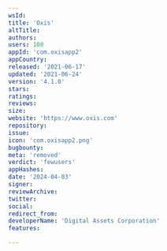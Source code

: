 ```yaml
---
wsId: 
title: 'Oxis'
altTitle: 
authors: 
users: 100
appId: 'com.oxisapp2'
appCountry: 
released: '2021-06-17'
updated: '2021-06-24'
version: '4.1.0'
stars: 
ratings: 
reviews: 
size: 
website: 'https://www.oxis.com'
repository: 
issue: 
icon: 'com.oxisapp2.png'
bugbounty: 
meta: 'removed'
verdict: 'fewusers'
appHashes: 
date: '2024-04-03'
signer: 
reviewArchive: 
twitter: 
social: 
redirect_from: 
developerName: 'Digital Assets Corporation'
features: 

---
```


